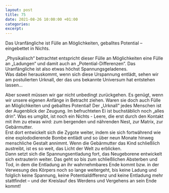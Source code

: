 ```yaml
---
layout: post
title: 75
date: 2021-08-26 10:00:00 +01:00
categories: 
excerpt: 
---
```


Das Uranfängliche ist Fülle an Möglichkeiten, geballtes Potential – eingebettet in Nichts.

„Physikalisch“ betrachtet entspricht dieser Fülle an Möglichkeiten eine Fülle an „Ladungen“ und damit auch an „Potential-Differenzen“. Das Uranfängliche ist also etwas höchst Spannungsgeladenes.\
Was dabei herauskommt, wenn sich diese Urspannung entlädt, sehen wir am postulierten Urknall, der das uns bekannte Universum hat entstehen lassen…

Aber soweit müssen wir gar nicht unbedingt zurückgehen. Es genügt, wenn wir unsere eigenen Anfänge in Betracht ziehen. Waren sie doch auch Fülle an Möglichkeiten und geballtes Potential! Der „Urknall“ jedes Menschen ist der Augenblick der Zeugung. Im befruchteten Ei ist buchstäblich noch „alles drin“. Was es umgibt, ist noch ein Nichts - Leere, die erst durch den Kontakt mit ihm zu etwas wird: zum bergenden und nährenden Nest, zur Matrix, zur Gebärmutter. \
Erst dort entwickelt sich die Zygote weiter, indem sie sich fortwährend wie eine explododierende Bombe entlädt und so über neun Monate hinweg menschliche Gestalt annimmt. Wenn die Gebärmutter das Kind schließlich austreibt, ist es so weit, das Licht der Welt zu erblicken.\
Dann setzt sich die Spannungsentladung fort, das Neugeborene entwickelt sich extrauterin weiter. Das geht so bis zum schließlichen Absterben und Tod, in dem die Entladung an ihr wahrnehmbares Ende kommt bzw. in der Verwesung des Körpers noch so lange weitergeht, bis keine Ladung und folglich keine Spannung, keine Potentialdifferenz und keine Entladung mehr stattfindet – und der Kreislauf des Werdens und Vergehens an sein Ende kommt!
